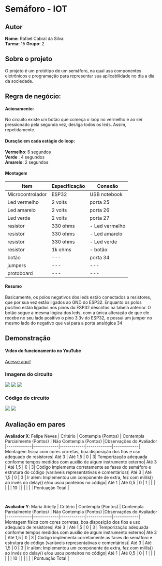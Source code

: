 # Semáforo - IOT

## Autor
**Nome:** Rafael Cabral da Silva  
**Turma:**  15 
**Grupo:** 2

## Sobre o projeto
O projeto é um protótipo de um semáforo, na qual usa componentes eletrônicos e programação para representar sua aplicabilidade no dia a dia da sociedade. 

## Regra de negócio:
#### Acionamento: 
No circuito existe um botão que começa o loop no vermelho e ao ser pressionado pela segunda vez, desliga todos os leds. Assim, repetidamente. 

#### Duração em cada estágio do loop: <br>
**Vermelho**: 6 segundos <br>
**Verde** : 4 segundos <br>
**Amarelo**: 2 segundos <br>

#### Montagem

| Item | Especificação | Conexão 
|-------------|-------------|-------------|
| Microcontrolador| ESP32 | USB notebook
| Led vermelho| 2 volts | porta 25
| Led amarelo| 2 volts | porta 26
| Led verde| 2 volts | porta 27
| resistor| 330 ohms | - Led vermelho
| resistor| 330 ohms | - Led amarelo
| resistor| 330 ohms | - Led verde
| resistor| 1k ohms | - botão
| botão| ---| porta 34
| jumpers| ---| ---
| protoboard| ---| ---

#### Resumo
Basicamente, os polos negativos dos leds estão conectados a resistores, que por sua vez estão ligados ao GND do ESP32. Enquanto os polos positivo estão ligados nos pinos do ESP32 descritos na tabela anterior. O botão segue a mesma lógica dos leds, com a única alteração de que ele recebe no seu lado positivo o pino 3.3v do ESP32, e possui um jumper no mesmo lado do negativo que vai para a porta analógica 34

## Demonstração
#### Vídeo do funcionamento no YouTube
[Acesse aqui!](https://youtu.be/ZeOBXryTUpY?feature=shared)
### Imagens do circuito
<img src="assets\semaforo_1.jpg">
<img src="assets\semaforo_2.jpg">
<img src="assets\semaforo_3.jpg">

### Código do circuito
<img src="assets\code_semaforo.png">
<img src="assets\code_semaforo2.png">

## Avaliação em pares

**Avaliador X**: Felipe Neves 
| Critério | Contempla (Pontos) | Contempla Parcialmente (Pontos) | Não Contempla (Pontos) |Observações do Avaliador
|-------------|-------------|-------------|-------------|-------------|
Montagem física com cores corretas, boa disposição dos fios e uso adequado de resistores| Até 3 | Até 1,5 | 0 | 3|
Temporização adequada conforme tempos medidos com auxílio de algum instrumento externo| Até 3 | Até 1,5 | 0 | 3|
Código implementa corretamente as fases do semáforo e estrutura do código (variáveis representativas e comentários)| Até 3 | Até 1,5 | 0 | 3 |
Ir além: Implementou um componente de extra, fez com millis() ao invés do delay() e/ou usou ponteiros no código| Até 1 | Até 0,5 | 0 | 1 |
| |  | | | 10 |
| |  | | | Pontuação Total |

<br>

**Avaliador Y**: Maria Arielly
| Critério | Contempla (Pontos) | Contempla Parcialmente (Pontos) | Não Contempla (Pontos) |Observações do Avaliador
|-------------|-------------|-------------|-------------|-------------|
Montagem física com cores corretas, boa disposição dos fios e uso adequado de resistores| Até 3 | Até 1,5 | 0 | 3 |
Temporização adequada conforme tempos medidos com auxílio de algum instrumento externo| Até 3 | Até 1,5 | 0 | 3 |
Código implementa corretamente as fases do semáforo e estrutura do código (variáveis representativas e comentários)| Até 3 | Até 1,5 | 0 | 3 |
Ir além: Implementou um componente de extra, fez com millis() ao invés do delay() e/ou usou ponteiros no código| Até 1 | Até 0,5 | 0 | 1 |
| |  | | | 10 |
| |  | | | Pontuação Total |
